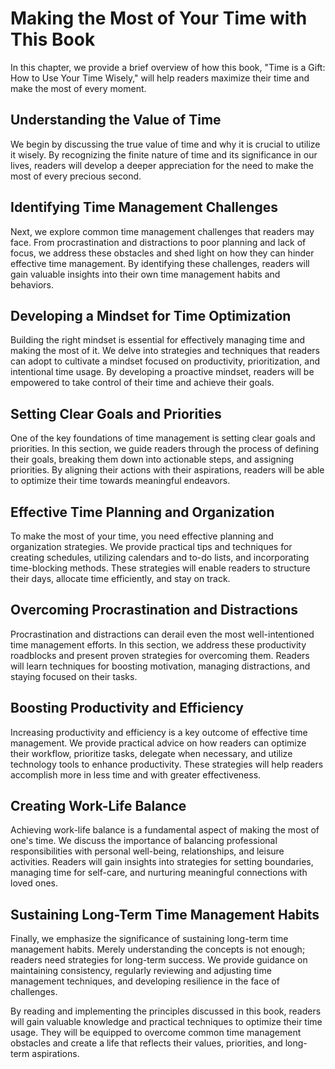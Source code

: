 Making the Most of Your Time with This Book
====================================================

In this chapter, we provide a brief overview of how this book, "Time is a Gift: How to Use Your Time Wisely," will help readers maximize their time and make the most of every moment.

**Understanding the Value of Time**
-----------------------------------

We begin by discussing the true value of time and why it is crucial to utilize it wisely. By recognizing the finite nature of time and its significance in our lives, readers will develop a deeper appreciation for the need to make the most of every precious second.

**Identifying Time Management Challenges**
------------------------------------------

Next, we explore common time management challenges that readers may face. From procrastination and distractions to poor planning and lack of focus, we address these obstacles and shed light on how they can hinder effective time management. By identifying these challenges, readers will gain valuable insights into their own time management habits and behaviors.

**Developing a Mindset for Time Optimization**
----------------------------------------------

Building the right mindset is essential for effectively managing time and making the most of it. We delve into strategies and techniques that readers can adopt to cultivate a mindset focused on productivity, prioritization, and intentional time usage. By developing a proactive mindset, readers will be empowered to take control of their time and achieve their goals.

**Setting Clear Goals and Priorities**
--------------------------------------

One of the key foundations of time management is setting clear goals and priorities. In this section, we guide readers through the process of defining their goals, breaking them down into actionable steps, and assigning priorities. By aligning their actions with their aspirations, readers will be able to optimize their time towards meaningful endeavors.

**Effective Time Planning and Organization**
--------------------------------------------

To make the most of your time, you need effective planning and organization strategies. We provide practical tips and techniques for creating schedules, utilizing calendars and to-do lists, and incorporating time-blocking methods. These strategies will enable readers to structure their days, allocate time efficiently, and stay on track.

**Overcoming Procrastination and Distractions**
-----------------------------------------------

Procrastination and distractions can derail even the most well-intentioned time management efforts. In this section, we address these productivity roadblocks and present proven strategies for overcoming them. Readers will learn techniques for boosting motivation, managing distractions, and staying focused on their tasks.

**Boosting Productivity and Efficiency**
----------------------------------------

Increasing productivity and efficiency is a key outcome of effective time management. We provide practical advice on how readers can optimize their workflow, prioritize tasks, delegate when necessary, and utilize technology tools to enhance productivity. These strategies will help readers accomplish more in less time and with greater effectiveness.

**Creating Work-Life Balance**
------------------------------

Achieving work-life balance is a fundamental aspect of making the most of one's time. We discuss the importance of balancing professional responsibilities with personal well-being, relationships, and leisure activities. Readers will gain insights into strategies for setting boundaries, managing time for self-care, and nurturing meaningful connections with loved ones.

**Sustaining Long-Term Time Management Habits**
-----------------------------------------------

Finally, we emphasize the significance of sustaining long-term time management habits. Merely understanding the concepts is not enough; readers need strategies for long-term success. We provide guidance on maintaining consistency, regularly reviewing and adjusting time management techniques, and developing resilience in the face of challenges.

By reading and implementing the principles discussed in this book, readers will gain valuable knowledge and practical techniques to optimize their time usage. They will be equipped to overcome common time management obstacles and create a life that reflects their values, priorities, and long-term aspirations.
